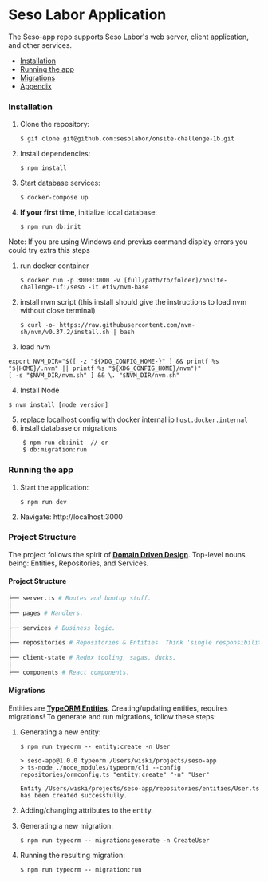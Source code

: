 # Seso Labor Application

The Seso-app repo supports Seso Labor's web server, client application, and other services.

- [Installation](#installation)
- [Running the app](#running-the-app)
- [Migrations](#migrations)
- [Appendix](#appendix)

### Installation

1. Clone the repository:
   ```
   $ git clone git@github.com:sesolabor/onsite-challenge-1b.git
   ```
1. Install dependencies:
   ```
   $ npm install
   ```
1. Start database services:
   ```
   $ docker-compose up
   ```
1. **If your first time**, initialize local database:
   ```
   $ npm run db:init
   ```

Note: If you are using Windows and previus command display errors you could try extra this steps

1. run docker container
   ```
   $ docker run -p 3000:3000 -v [full/path/to/folder]/onsite-challenge-1f:/seso -it etiv/nvm-base
   ```
2. install nvm script (this install should give the instructions to load nvm without close terminal)

   ```
   $ curl -o- https://raw.githubusercontent.com/nvm-sh/nvm/v0.37.2/install.sh | bash
   ```

3. load nvm

```
export NVM_DIR="$([ -z "${XDG_CONFIG_HOME-}" ] && printf %s "${HOME}/.nvm" || printf %s "${XDG_CONFIG_HOME}/nvm")"
[ -s "$NVM_DIR/nvm.sh" ] && \. "$NVM_DIR/nvm.sh"
```

4. Install Node

```
$ nvm install [node version]
```

5. replace localhost config with docker internal ip `host.docker.internal`
6. install database or migrations

```
    $ npm run db:init  // or
    $ db:migration:run
```
### Running the app

1. Start the application:
    ```
    $ npm run dev
    ```
1. Navigate: http://localhost:3000

### Project Structure

The project follows the spirit of [**Domain Driven Design**](https://airbrake.io/blog/software-design/domain-driven-design). Top-level nouns being: Entities, Repositories, and Services.
#### Project Structure

```bash
├── server.ts # Routes and bootup stuff.
│
├── pages # Handlers.
│
├── services # Business logic.
│
├── repositories # Repositories & Entities. Think 'single responsibility'.
│
├── client-state # Redux tooling, sagas, ducks.
│
├── components # React components.
````

#### Migrations

Entities are [**TypeORM Entities**](https://typeorm.io/#/entities). Creating/updating entities, requires migrations! To generate and run migrations, follow these steps:

1. Generating a new entity:

   ```
   $ npm run typeorm -- entity:create -n User

   > seso-app@1.0.0 typeorm /Users/wiski/projects/seso-app
   > ts-node ./node_modules/typeorm/cli --config repositories/ormconfig.ts "entity:create" "-n" "User"

   Entity /Users/wiski/projects/seso-app/repositories/entities/User.ts has been created successfully.
   ```

1. Adding/changing attributes to the entity.
1. Generating a new migration:
   ```
   $ npm run typeorm -- migration:generate -n CreateUser
   ```
1. Running the resulting migration:
   ```
   $ npm run typeorm -- migration:run
   ```
